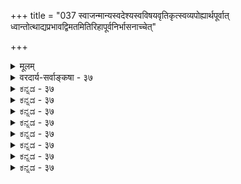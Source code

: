 +++
title = "037 स्वाजन्मान्यस्वदेश्यस्वविषयवृतिकृत्स्वव्यपोह्यार्थपूर्वात् ध्वान्तोत्थाद्यप्रभावद्विमतमितिरिहापूर्वनिर्भासनाच्चेत्"

+++
<details><summary>मूलम्</summary>

स्वाजन्मान्यस्वदेश्यस्वविषयवृतिकृत्स्वव्यपोह्यार्थपूर्वात् ध्वान्तोत्थाद्यप्रभावद्विमतमितिरिहापूर्वनिर्भासनाच्चेत् ।  
अज्ञानाज्ञानभेत्त्री किमियमनुमितिः स्वेष्टभङ्गोऽन्यथा तु व्यर्थाऽसाविन्द्रियादिष्वतिचरणमसिद्ध्यादि च स्याद्विकल्पे ॥ ३७ ॥
</details>

<details><summary>वरदार्य-सर्वाङ्कषा - ३७</summary>

तदिदं भावरूपमज्ञानमनुमानेनापि सिद्ध्यतीति वदतो विवरणकारस्यानुमानमनूद्य दूषयति – स्वाजन्मेत्यादि । विमता मितिः इति **विशेष्यम्** = पक्षः । सैव स्वपदग्राह्या । **अजन्म** = प्रागभावः । तथा च स्वप्रागभावव्यतिरिक्तेति अर्थविशेषणम् । एवं **स्वदेश्यः** = स्वदेशगतः **स्वविषयवृतिकृत्** = **स्वेन** = प्रमाणज्ञानेन 



448 

अज्ञानाज्ञानभेत्त्री किमियमनुमितिः, स्वेष्टभङ्गोऽन्यथा तु 

व्यर्थाऽसाविन्द्रियादिष्वतिचरणमसिद्ध्यादि च स्याद्विकल्पे ॥37॥ 

प्रकाश्यः यो विषयः, सः स्वविषयः । तस्य **वृतिः** = आवरणम्, तत्कृत् । स्वविषयावरणकारीत्यर्थः । **स्वव्यपोह्यः** = **स्वेन** = प्रमाणज्ञानेन **व्यपोह्यः** = निवर्त्यः । एतादृशार्थपूर्वकत्वम् प्रमाणज्ञाने वर्तते ॥ 

**अपूर्वनिर्भासनात्** =अपूर्वस्यार्थस्य प्रकाशनात्; **अपूर्वः** = एतावता अप्रकाशितो योऽर्थः, तस्य प्रकाशकरणात्, इति हेतुः । साध्यकोटौ स्वप्रागभावव्यतिरिक्तस्वदेश्य इत्याद्यर्थविशेषणम् । तथा च ‘विवादाध्यासितं प्रमाणज्ञानम्, स्वप्रागभावव्यतिरिक्तस्वदेशगतस्वविषयावरणहेतुस्वनिवर्त्यवस्त्वन्तरपूर्वकम्, अप्रकाशितार्थप्रकाशकत्वात्, अन्धकारे प्रथमोत्पन्नप्रदीपप्रभावत्' इति संपूर्णोऽनुमानाकारः । यत्र यत्र अप्रकाशितार्थप्रकाशकत्वं वर्तते, तत्र सर्वत्र स्वप्रागभावव्यतिरिक्तादिविशेषणककिञ्चिद्वस्तुपूर्वकत्वं वर्तते । यथा घटादिज्ञानेऽन्धकारादिपूर्वकत्वं दृष्टमिति व्याप्तिग्रह्या । चेत् इति पूर्वपक्षानुवादसमाप्तिद्योतकः ॥ 

प्रमातुः आत्मनोऽपि ज्ञानस्वरूपत्वात्, तस्य च कदाप्यप्रकाशासंभवात् तद्व्यावृत्यर्थं प्रमाणपदविशेषणम् । प्रमाणम्, प्रमेयम्, प्रमाता इति त्रिपुट्यां प्रमेयप्रकाशस्यैव प्रमाणापेक्षा, न तु प्रमातुः । तस्य घटादिकं यदा प्रकाशते, तत्र तावत्कालं घटादेः अप्रकाश एवासीत् । यदा च तद्विषयकं ज्ञानमुत्पन्नम्, तदानीमेव प्रकाशते । पूर्वमप्रकाशस्य च कारणम्, तदावारकान्धकारादिः । अन्धकारादिना अप्रकाशमानोऽर्थः, दीपादिना प्रकाश नीयते । एवं बाह्ये सूर्यादिप्रकाशे सत्यपि, अनवधानादिवशादपि घटादिर्न प्रकाशते । अतश्चान्तर्वर्तमानं घटादिविषयकमज्ञानं ज्ञानेनैव व्यपोह्यते । एवञ्च बाह्येन घटाद्यावरणहेतुनान्धकारादिना तावत्कालमप्रकाशितोऽर्थः दीपादिना यदा प्रकाशं नीतः, तदा तेन दीपादिनान्धकारो निरस्यते । एवमान्तरेण घटविषयकेण ज्ञानेन, तावत्कालं घटाद्यप्रकाशहेतुः यदज्ञानमान्तरमासीत्, तत् तेन घटज्ञानेन निरस्यत इति ज्ञानस्य बाह्यान्धकारपूर्वकत्ववत्, आन्तराज्ञानपूर्वकत्वमप्यावश्यकमिति, आन्तरमज्ञानमन्धकारवदेव भावरूपमेव स्यादित्यनुमीयतेऽज्ञानस्य भावरूपत्वम् । उक्तानुमाने, प्रमातुरपि ज्ञानरूपत्वात् तस्य सदा स्वप्रकाशत्वादज्ञानपूर्वकत्वाभावात् बाधवारणाय प्रमाणज्ञानम् इत्यत्र पक्षे प्रमाणपदविशेषणम् । पक्षस्य सिद्ध्यसिद्धिभ्यां व्याघातदोषपरिहाराय जल्पकथादृष्ट्या विमतम् इति पक्षनिर्देशः । मितिपदं तद्विवरणरूपम् । वादकथायां हेत्वाभासादिनिग्रहस्थानोत्थापनाभावात्, पुरोऽवस्थितब्रह्मचार्यादेर्विवक्षितबोधदृष्ट्या शब्दानामाधिक्येऽपि न कोपि दोष इति दृष्ट्या विमतमितिः इति पदद्वयप्रयोगः । जल्पदृष्ट्या तु विमतमित्येव पक्षनिर्देशः । वादजल्पादीनां स्वरूपं तु तत्प्रकरणे भविष्यति ॥ 

उक्तानुमाने दूषणान्याह - अज्ञानेत्यादि । इयम् अनुमितिः, किम् अज्ञानाज्ञानभेत्री, उत न? प्रथमपक्षे – स्वेष्टभङ्गः । अन्यथा तु द्वितीयपक्षे तु, असौ अनुमितिः व्यर्था भवदिष्टासाधनात् । अयमर्थःप्रमाणज्ञानम् इति किल पक्षः । इदमनुमानं भावरूपाज्ञानसाधकत्वात्, भावरूपाज्ञाने प्रमाणज्ञानरूपम् । अत इदमप्यनुमानं पक्षकोटावन्तर्भवति, उत न? यद्यन्तर्भवति, तदानेन साध्यमानस्य भावरूपाज्ञानस्याज्ञानान्तर- 

183. 

449 

[चित्सुखोक्तानुमानपरीक्षा ] 

यच्चोक्तं दैवदत्ती मितिरितरमितिन्यायतो हन्त्यनादिं 

मात्वात् तन्मित्यभावाधिकमिति, तदपि स्यादबाधं विपक्षे । नाभावो भावतोऽन्यो न च पुरुषभिदाऽस्त्येकजीवत्ववादे 

दृष्टान्ते ध्वंसकत्वं न च विदितमिदं ध्वंसतामात्रसिद्धेः ॥38॥ 



पूर्वकत्वसिद्ध्या भावरूपाज्ञानद्वयं सिद्ध्येत् । तथाचापसिद्धान्तः । यदि नान्तर्भवति, तदास्यानुमानस्य प्रमाणज्ञानरूपत्वमेव न स्यात् । ततश्चेदं भावरूपाज्ञाने प्रमाणमेव न स्यादित्यनेनानुमानेन भावरूपाज्ञानमेव न सिद्धयेदितीदमनुमानं व्यर्थम् ॥ 

दूषणान्तराण्यप्याह - इन्द्रियेत्यादि । **विकल्पे** = अप्रकाशितार्थप्रकाशकत्वरूपहेतोः विकल्पे कृते, **इन्द्रियादिषु** = चक्षुरादौ **अतिचरणम्** = व्यभिचारः, असिद्ध्यादि च स्यात् । अयमर्थः - ' अप्रकाशितार्थ - प्रकाशकत्वात्' इत्यत्र हेतौ प्रकाशकत्वं कीदृशं विवक्षितम् ? प्रकाशकत्वं हि प्रकाशहेतुत्वम् । तच्च प्रकाशकारणत्वरूपम्, उत प्रकाशकरणत्वरूपम् ? आद्ये आलोकादौ घटादिप्रकाशसहकारिहेतौ अज्ञानपूर्वकत्वाभाववति हेतोस्सत्वाद्व्यभिचारः । द्वितीयकल्पे, आलोकादीनां घटादिप्रकाशकरणत्वाभावात् व्यभिचारपरिहारेऽपि तादृशप्रकाशकरणेषु इन्द्रियादिषु अज्ञानपूर्वकत्वाभावात् व्यभिचारः। दृष्टान्ते प्रदीपप्रभादौ प्रकाशकरणत्वाभावात् दृष्टान्तासिद्धिश्च । अतो नानेनानुमानेन भावरूपाज्ञानसिद्धिः ॥ ३७ ॥
</details>


<details><summary>ಕನ್ನಡ - ३७</summary>

हीगॆ भावरूप अज्ञान अनुभवसिद्धवॆम्ब वादवन्नु निराकरिसि ईग विवरण ग्रन्थदल्लि हेळिरुव आ अज्ञान साधन क्रमवन्नु दूषिसुत्तारॆ विमता मतिः, स्वाजन्मान्य. स्वदेश -स्वपिषयवृतिकृत् स्वव्य पो ह्यार्थपूर्वात्, अपूर्व निर्भासनात्, ज्ञानोत्पादप्रभा वत् – कत्तलल्लि हुट्टिद मॊट्टद मॊदलनॆय दीपद बॆळकिनन्तॆ, हॊस दॊन्दु विषयवन्नु प्रकाशपडिसुवुरिन्द, विवादक्कॆ ऒळगागिरुव प्रमाण ज्ञान, तन्न प्रागभावक्किन्तलू बेरॆयाद, तानिरुव कडॆयल्लिद्दु, तन्न विषयवन्नु मरॆमाडिद्द, तन्निन्दले निवृत्तियाद ऒन्दु वस्तुविन 

अनन्तरवे बन्दिरुत्तदॆ. 

214 

[श्लोक 37 

अज्ञानाज्ञानभे किमियमनुमितिः स्वष्ट भङ्गोs न्यथा तु व्यर्था साविनियादितिचरणवसिद्धादि च स्याद्वि क । 

శ్రీ 

विवादाध्यासितं प्रमाणज्ञानं - स्वप्रागभावव्यतिरिक्त-स्वदेशगत - स्वविषयावरण - स्वनिवर्त - वरपूर्वक, अप्रकाशितार्थप्रकाशक त्वात्, अनकारे प्रथमोत्पन्न प्रदीपप्रभावत्' ऎम्बुदु भावरूप वाद अज्ञानवन्नु साधिसुव अनुमानद पूर्णाकार. 

कत्तलल्लि याव वस्तुवू काणुवुदिल्ल. दीप हच्चिद तक्षण अल्लिद्द वस्तु काणिसुत्तदॆ. ई दीपद बॆळकु इल्लि दृष्टान्त, दीपद बॆळकु ऒन्दु वस्तुवन्नु मॊट्टमॊदलनॆयदागि नमगॆ तोरिसबेकादरॆ अल्लि मॊदलु कत्तलु इद्दिरबेकु. दीप याव वस्तुवन्नु तोरिसितो, अदे वस्तुवन्नु अल्लिय कत्तलु मरॆमाडित्तु. कत्तलु ऎन्नुवुदु दीपद अभावमात्रवागदे अतिरिक्तवाद ऒन्दु पदार्थ. आ कत्तलु भाव रूप, अभावरूपवल्ल. आ कत्तलु दीपदिन्द तॊलगुत्तदॆ. 

हीगॆये आत्मस्वरूपवन्नु प्रकाशपडिसुव तत्त्वज्ञान हुट्टुवुदक्कॆ मॊदलु आ आत्मनल्लि ऒन्दु अज्ञानविद्दिरबेकु. ई अज्ञान आत्मज्ञानद अभावमात्रवल्ल; कत्तलन्त अतिरिक्त पदार्थ, मत्तु भावरूप, तत्त्व ज्ञान हुट्टुव आत्मनल्ले इरुवुदु. तत्त्वज्ञानदिन्द बॆळगुव आत्मस्वरूप वन्नु अल्लियवरॆगॆ मरॆमाडित्तु मत्तु तत्त्वज्ञानदिन्दले तॊलगितु. इदु आ अनुमानद तात्पर्य. 

ज्ञानप्रागभावदिन्दलू, ज्ञानक्कॆ कारणवाद विषयादिगळिन्दलू, ज्ञानक्कॆ तडॆयागुव गोडॆ मुन्तादवुगळिन्दलू, अप्रकाश ऎम्बुदु वस्तु धर्मवागियू इरुवुदरिन्दलू सिद्ध साधन, अथवा अर्थान्तर ऎम्ब दोष बरावुदरिन्द साध्यकोटियल्लि नाल्कु विशेषणगळु सेरिवॆ. 

चेत् - हीगॆन्दरॆ; इयं अनुमितिः किं अज्ञानाज्ञान भे? स्वष्ट भः ई अनुमानदिन्द हुट्टुव ज्ञान अज्ञानविषय कवाद अज्ञानवन्नु होगलाडिसुवुदॆ; अथवा इल्लवॆ? होगलाडिसिदरॆ अवर इष्टसिद्धियागुवुदिल्ल. 

ई अनुमान ऒन्दु प्रमाणरूपवाद ज्ञान. इदरिन्दले भावरूपवाद अज्ञानद तिळुवळिकॆ नमगॆ बरबेकु. इदक्कॆ मॊदलु आ भावरूपवाद अज्ञान तिळिदिरलिल्ल, अन्दरॆ आ अज्ञानद अज्ञान इत्तु. अदु ई अनुमानदिन्द निवृत्ति हॊन्दबेकु. हीगागि अज्ञान विषयक 

श्लोक 38] 

नायकसर 

183 - [चित्सुखन भावरूपाज्ञान साधकानुमान भङ्ग 

23 

यक्तं दैवद मितिरितरमिति न्यायतो हन्ननादिं माता नित्यभावाधिकमिति तदपि स्यादबाधं विपक्षे । 

वाद मत्तॊन्दु अज्ञानवन्नु पर्यवसानवागुवुदु. 

215 

ऒप्पबेकागुवुदरिन्द अनवस्थॆयल्लि 

ई 

अन्यथा तु अस् व्यर्था - भावरूपाज्ञानद अज्ञानवन्नु ई अनुमान होगलाडिसदिद्दरॆ ई भावरूपाज्ञानक्कॆ अनुमानवे प्रमाण वाद्दरिन्द, भावरूपाज्ञानवे सिद्धिसुवन्तिल्लवाद कारण ई अनुमानवे व्यर्थवागुत्तदॆ. विकि इन्द्रियादिष्टतिचरणं, असिद्धादि च स्यात् - हेतुविन स्वरूपवन्नु बिडिसि विमर्शिसिदरॆ, इन्द्रियादिगळल्लि व्यभिचार, असिद्धि मुन्ताद दोषगळू बरुत्तवॆ. 

“अप्रकाशितार्थप्रकाशकत्व' ऎम्ब हेतुविगॆ 'प्रकाशकारणत्व' ऎम्ब अर्थवन्नु हेळिदरॆ, इन्द्रियादिगळू वस्तुविन तोरुविकॆगॆ कारणवागुवु दरिन्द हेतु अल्लि इरुत्तदॆ. अल्लि साध्यवाद अज्ञानपूर्वकत्वविल्लदिरु वुदरिन्द व्यभिचारदोष स्पष्ट. 'प्रकाशकरणत्व' ऎम्ब अर्थवन्नु हेळिदरॆ दृष्टान्तवाद दीपप्रभॆयल्लि प्रकाशकरणत्वविल्लदिरुवुदरिन्द दृष्टान्तासिद्धि बरुत्तदॆ. हीगॆ ई अनुमानदिन्द भावरूपाज्ञान सिद्धिसुवुदिल्ल ॥ ३७ ।
</details>


<details><summary>ಕನ್ನಡ - ३७</summary>

हीगॆ भावरूप अज्ञान अनुभवसिद्धवॆम्ब वादवन्नु निराकरिसि ईग विवरण ग्रन्थदल्लि हेळिरुव आ अज्ञान साधन क्रमवन्नु दूषिसुत्तारॆ विमता मतिः, स्वाजन्मान्य. स्वदेश -स्वपिषयवृतिकृत् स्वव्य पो ह्यार्थपूर्वात्, अपूर्व निर्भासनात्, ज्ञानोत्पादप्रभा वत् – कत्तलल्लि हुट्टिद मॊट्टद मॊदलनॆय दीपद बॆळकिनन्तॆ, हॊस दॊन्दु विषयवन्नु प्रकाशपडिसुवुरिन्द, विवादक्कॆ ऒळगागिरुव प्रमाण ज्ञान, तन्न प्रागभावक्किन्तलू बेरॆयाद, तानिरुव कडॆयल्लिद्दु, तन्न विषयवन्नु मरॆमाडिद्द, तन्निन्दले निवृत्तियाद ऒन्दु वस्तुविन 

अनन्तरवे बन्दिरुत्तदॆ. 

214 

[श्लोक 37 

अज्ञानाज्ञानभे किमियमनुमितिः स्वष्ट भङ्गोs न्यथा तु व्यर्था साविनियादितिचरणवसिद्धादि च स्याद्वि क । 

శ్రీ 

विवादाध्यासितं प्रमाणज्ञानं - स्वप्रागभावव्यतिरिक्त-स्वदेशगत - स्वविषयावरण - स्वनिवर्त - वरपूर्वक, अप्रकाशितार्थप्रकाशक त्वात्, अनकारे प्रथमोत्पन्न प्रदीपप्रभावत्' ऎम्बुदु भावरूप वाद अज्ञानवन्नु साधिसुव अनुमानद पूर्णाकार. 

कत्तलल्लि याव वस्तुवू काणुवुदिल्ल. दीप हच्चिद तक्षण अल्लिद्द वस्तु काणिसुत्तदॆ. ई दीपद बॆळकु इल्लि दृष्टान्त, दीपद बॆळकु ऒन्दु वस्तुवन्नु मॊट्टमॊदलनॆयदागि नमगॆ तोरिसबेकादरॆ अल्लि मॊदलु कत्तलु इद्दिरबेकु. दीप याव वस्तुवन्नु तोरिसितो, अदे वस्तुवन्नु अल्लिय कत्तलु मरॆमाडित्तु. कत्तलु ऎन्नुवुदु दीपद अभावमात्रवागदे अतिरिक्तवाद ऒन्दु पदार्थ. आ कत्तलु भाव रूप, अभावरूपवल्ल. आ कत्तलु दीपदिन्द तॊलगुत्तदॆ. 

हीगॆये आत्मस्वरूपवन्नु प्रकाशपडिसुव तत्त्वज्ञान हुट्टुवुदक्कॆ मॊदलु आ आत्मनल्लि ऒन्दु अज्ञानविद्दिरबेकु. ई अज्ञान आत्मज्ञानद अभावमात्रवल्ल; कत्तलन्त अतिरिक्त पदार्थ, मत्तु भावरूप, तत्त्व ज्ञान हुट्टुव आत्मनल्ले इरुवुदु. तत्त्वज्ञानदिन्द बॆळगुव आत्मस्वरूप वन्नु अल्लियवरॆगॆ मरॆमाडित्तु मत्तु तत्त्वज्ञानदिन्दले तॊलगितु. इदु आ अनुमानद तात्पर्य. 

ज्ञानप्रागभावदिन्दलू, ज्ञानक्कॆ कारणवाद विषयादिगळिन्दलू, ज्ञानक्कॆ तडॆयागुव गोडॆ मुन्तादवुगळिन्दलू, अप्रकाश ऎम्बुदु वस्तु धर्मवागियू इरुवुदरिन्दलू सिद्ध साधन, अथवा अर्थान्तर ऎम्ब दोष बरावुदरिन्द साध्यकोटियल्लि नाल्कु विशेषणगळु सेरिवॆ. 

चेत् - हीगॆन्दरॆ; इयं अनुमितिः किं अज्ञानाज्ञान भे? स्वष्ट भः ई अनुमानदिन्द हुट्टुव ज्ञान अज्ञानविषय कवाद अज्ञानवन्नु होगलाडिसुवुदॆ; अथवा इल्लवॆ? होगलाडिसिदरॆ अवर इष्टसिद्धियागुवुदिल्ल. 

ई अनुमान ऒन्दु प्रमाणरूपवाद ज्ञान. इदरिन्दले भावरूपवाद अज्ञानद तिळुवळिकॆ नमगॆ बरबेकु. इदक्कॆ मॊदलु आ भावरूपवाद अज्ञान तिळिदिरलिल्ल, अन्दरॆ आ अज्ञानद अज्ञान इत्तु. अदु ई अनुमानदिन्द निवृत्ति हॊन्दबेकु. हीगागि अज्ञान विषयक 

श्लोक 38] 

नायकसर 

183 - [चित्सुखन भावरूपाज्ञान साधकानुमान भङ्ग 

23 

यक्तं दैवद मितिरितरमिति न्यायतो हन्ननादिं माता नित्यभावाधिकमिति तदपि स्यादबाधं विपक्षे । 

वाद मत्तॊन्दु अज्ञानवन्नु पर्यवसानवागुवुदु. 

215 

ऒप्पबेकागुवुदरिन्द अनवस्थॆयल्लि 

ई 

अन्यथा तु अस् व्यर्था - भावरूपाज्ञानद अज्ञानवन्नु ई अनुमान होगलाडिसदिद्दरॆ ई भावरूपाज्ञानक्कॆ अनुमानवे प्रमाण वाद्दरिन्द, भावरूपाज्ञानवे सिद्धिसुवन्तिल्लवाद कारण ई अनुमानवे व्यर्थवागुत्तदॆ. विकि इन्द्रियादिष्टतिचरणं, असिद्धादि च स्यात् - हेतुविन स्वरूपवन्नु बिडिसि विमर्शिसिदरॆ, इन्द्रियादिगळल्लि व्यभिचार, असिद्धि मुन्ताद दोषगळू बरुत्तवॆ. 

“अप्रकाशितार्थप्रकाशकत्व' ऎम्ब हेतुविगॆ 'प्रकाशकारणत्व' ऎम्ब अर्थवन्नु हेळिदरॆ, इन्द्रियादिगळू वस्तुविन तोरुविकॆगॆ कारणवागुवु दरिन्द हेतु अल्लि इरुत्तदॆ. अल्लि साध्यवाद अज्ञानपूर्वकत्वविल्लदिरु वुदरिन्द व्यभिचारदोष स्पष्ट. 'प्रकाशकरणत्व' ऎम्ब अर्थवन्नु हेळिदरॆ दृष्टान्तवाद दीपप्रभॆयल्लि प्रकाशकरणत्वविल्लदिरुवुदरिन्द दृष्टान्तासिद्धि बरुत्तदॆ. हीगॆ ई अनुमानदिन्द भावरूपाज्ञान सिद्धिसुवुदिल्ल ॥ ३७ ।
</details>



<details><summary>ಕನ್ನಡ - ३७</summary>

हीगॆ भावरूप अज्ञान अनुभवसिद्धवॆम्ब वादवन्नु निराकरिसि ईग विवरण ग्रन्थदल्लि हेळिरुव आ अज्ञान साधन क्रमवन्नु दूषिसुत्तारॆ विमता मतिः, स्वाजन्मान्य. स्वदेश -स्वपिषयवृतिकृत् स्वव्य पो ह्यार्थपूर्वात्, अपूर्व निर्भासनात्, ज्ञानोत्पादप्रभा वत् – कत्तलल्लि हुट्टिद मॊट्टद मॊदलनॆय दीपद बॆळकिनन्तॆ, हॊस दॊन्दु विषयवन्नु प्रकाशपडिसुवुरिन्द, विवादक्कॆ ऒळगागिरुव प्रमाण ज्ञान, तन्न प्रागभावक्किन्तलू बेरॆयाद, तानिरुव कडॆयल्लिद्दु, तन्न विषयवन्नु मरॆमाडिद्द, तन्निन्दले निवृत्तियाद ऒन्दु वस्तुविन 

अनन्तरवे बन्दिरुत्तदॆ. 

214 

[श्लोक 37 

अज्ञानाज्ञानभे किमियमनुमितिः स्वष्ट भङ्गोs न्यथा तु व्यर्था साविनियादितिचरणवसिद्धादि च स्याद्वि क । 

శ్రీ 

विवादाध्यासितं प्रमाणज्ञानं - स्वप्रागभावव्यतिरिक्त-स्वदेशगत - स्वविषयावरण - स्वनिवर्त - वरपूर्वक, अप्रकाशितार्थप्रकाशक त्वात्, अनकारे प्रथमोत्पन्न प्रदीपप्रभावत्' ऎम्बुदु भावरूप वाद अज्ञानवन्नु साधिसुव अनुमानद पूर्णाकार. 

कत्तलल्लि याव वस्तुवू काणुवुदिल्ल. दीप हच्चिद तक्षण अल्लिद्द वस्तु काणिसुत्तदॆ. ई दीपद बॆळकु इल्लि दृष्टान्त, दीपद बॆळकु ऒन्दु वस्तुवन्नु मॊट्टमॊदलनॆयदागि नमगॆ तोरिसबेकादरॆ अल्लि मॊदलु कत्तलु इद्दिरबेकु. दीप याव वस्तुवन्नु तोरिसितो, अदे वस्तुवन्नु अल्लिय कत्तलु मरॆमाडित्तु. कत्तलु ऎन्नुवुदु दीपद अभावमात्रवागदे अतिरिक्तवाद ऒन्दु पदार्थ. आ कत्तलु भाव रूप, अभावरूपवल्ल. आ कत्तलु दीपदिन्द तॊलगुत्तदॆ. 

हीगॆये आत्मस्वरूपवन्नु प्रकाशपडिसुव तत्त्वज्ञान हुट्टुवुदक्कॆ मॊदलु आ आत्मनल्लि ऒन्दु अज्ञानविद्दिरबेकु. ई अज्ञान आत्मज्ञानद अभावमात्रवल्ल; कत्तलन्त अतिरिक्त पदार्थ, मत्तु भावरूप, तत्त्व ज्ञान हुट्टुव आत्मनल्ले इरुवुदु. तत्त्वज्ञानदिन्द बॆळगुव आत्मस्वरूप वन्नु अल्लियवरॆगॆ मरॆमाडित्तु मत्तु तत्त्वज्ञानदिन्दले तॊलगितु. इदु आ अनुमानद तात्पर्य. 

ज्ञानप्रागभावदिन्दलू, ज्ञानक्कॆ कारणवाद विषयादिगळिन्दलू, ज्ञानक्कॆ तडॆयागुव गोडॆ मुन्तादवुगळिन्दलू, अप्रकाश ऎम्बुदु वस्तु धर्मवागियू इरुवुदरिन्दलू सिद्ध साधन, अथवा अर्थान्तर ऎम्ब दोष बरावुदरिन्द साध्यकोटियल्लि नाल्कु विशेषणगळु सेरिवॆ. 

चेत् - हीगॆन्दरॆ; इयं अनुमितिः किं अज्ञानाज्ञान भे? स्वष्ट भः ई अनुमानदिन्द हुट्टुव ज्ञान अज्ञानविषय कवाद अज्ञानवन्नु होगलाडिसुवुदॆ; अथवा इल्लवॆ? होगलाडिसिदरॆ अवर इष्टसिद्धियागुवुदिल्ल. 

ई अनुमान ऒन्दु प्रमाणरूपवाद ज्ञान. इदरिन्दले भावरूपवाद अज्ञानद तिळुवळिकॆ नमगॆ बरबेकु. इदक्कॆ मॊदलु आ भावरूपवाद अज्ञान तिळिदिरलिल्ल, अन्दरॆ आ अज्ञानद अज्ञान इत्तु. अदु ई अनुमानदिन्द निवृत्ति हॊन्दबेकु. हीगागि अज्ञान विषयक 

श्लोक 38] 

नायकसर 

183 - [चित्सुखन भावरूपाज्ञान साधकानुमान भङ्ग 

23 

यक्तं दैवद मितिरितरमिति न्यायतो हन्ननादिं माता नित्यभावाधिकमिति तदपि स्यादबाधं विपक्षे । 

वाद मत्तॊन्दु अज्ञानवन्नु पर्यवसानवागुवुदु. 

215 

ऒप्पबेकागुवुदरिन्द अनवस्थॆयल्लि 

ई 

अन्यथा तु अस् व्यर्था - भावरूपाज्ञानद अज्ञानवन्नु ई अनुमान होगलाडिसदिद्दरॆ ई भावरूपाज्ञानक्कॆ अनुमानवे प्रमाण वाद्दरिन्द, भावरूपाज्ञानवे सिद्धिसुवन्तिल्लवाद कारण ई अनुमानवे व्यर्थवागुत्तदॆ. विकि इन्द्रियादिष्टतिचरणं, असिद्धादि च स्यात् - हेतुविन स्वरूपवन्नु बिडिसि विमर्शिसिदरॆ, इन्द्रियादिगळल्लि व्यभिचार, असिद्धि मुन्ताद दोषगळू बरुत्तवॆ. 

“अप्रकाशितार्थप्रकाशकत्व' ऎम्ब हेतुविगॆ 'प्रकाशकारणत्व' ऎम्ब अर्थवन्नु हेळिदरॆ, इन्द्रियादिगळू वस्तुविन तोरुविकॆगॆ कारणवागुवु दरिन्द हेतु अल्लि इरुत्तदॆ. अल्लि साध्यवाद अज्ञानपूर्वकत्वविल्लदिरु वुदरिन्द व्यभिचारदोष स्पष्ट. 'प्रकाशकरणत्व' ऎम्ब अर्थवन्नु हेळिदरॆ दृष्टान्तवाद दीपप्रभॆयल्लि प्रकाशकरणत्वविल्लदिरुवुदरिन्द दृष्टान्तासिद्धि बरुत्तदॆ. हीगॆ ई अनुमानदिन्द भावरूपाज्ञान सिद्धिसुवुदिल्ल ॥ ३७ ।
</details>


<details><summary>ಕನ್ನಡ - ३७</summary>

हीगॆ भावरूप अज्ञान अनुभवसिद्धवॆम्ब वादवन्नु निराकरिसि ईग विवरण ग्रन्थदल्लि हेळिरुव आ अज्ञान साधन क्रमवन्नु दूषिसुत्तारॆ विमता मतिः, स्वाजन्मान्य. स्वदेश -स्वपिषयवृतिकृत् स्वव्य पो ह्यार्थपूर्वात्, अपूर्व निर्भासनात्, ज्ञानोत्पादप्रभा वत् – कत्तलल्लि हुट्टिद मॊट्टद मॊदलनॆय दीपद बॆळकिनन्तॆ, हॊस दॊन्दु विषयवन्नु प्रकाशपडिसुवुरिन्द, विवादक्कॆ ऒळगागिरुव प्रमाण ज्ञान, तन्न प्रागभावक्किन्तलू बेरॆयाद, तानिरुव कडॆयल्लिद्दु, तन्न विषयवन्नु मरॆमाडिद्द, तन्निन्दले निवृत्तियाद ऒन्दु वस्तुविन 

अनन्तरवे बन्दिरुत्तदॆ. 

214 

[श्लोक 37 

अज्ञानाज्ञानभे किमियमनुमितिः स्वष्ट भङ्गोs न्यथा तु व्यर्था साविनियादितिचरणवसिद्धादि च स्याद्वि क । 

శ్రీ 

विवादाध्यासितं प्रमाणज्ञानं - स्वप्रागभावव्यतिरिक्त-स्वदेशगत - स्वविषयावरण - स्वनिवर्त - वरपूर्वक, अप्रकाशितार्थप्रकाशक त्वात्, अनकारे प्रथमोत्पन्न प्रदीपप्रभावत्' ऎम्बुदु भावरूप वाद अज्ञानवन्नु साधिसुव अनुमानद पूर्णाकार. 

कत्तलल्लि याव वस्तुवू काणुवुदिल्ल. दीप हच्चिद तक्षण अल्लिद्द वस्तु काणिसुत्तदॆ. ई दीपद बॆळकु इल्लि दृष्टान्त, दीपद बॆळकु ऒन्दु वस्तुवन्नु मॊट्टमॊदलनॆयदागि नमगॆ तोरिसबेकादरॆ अल्लि मॊदलु कत्तलु इद्दिरबेकु. दीप याव वस्तुवन्नु तोरिसितो, अदे वस्तुवन्नु अल्लिय कत्तलु मरॆमाडित्तु. कत्तलु ऎन्नुवुदु दीपद अभावमात्रवागदे अतिरिक्तवाद ऒन्दु पदार्थ. आ कत्तलु भाव रूप, अभावरूपवल्ल. आ कत्तलु दीपदिन्द तॊलगुत्तदॆ. 

हीगॆये आत्मस्वरूपवन्नु प्रकाशपडिसुव तत्त्वज्ञान हुट्टुवुदक्कॆ मॊदलु आ आत्मनल्लि ऒन्दु अज्ञानविद्दिरबेकु. ई अज्ञान आत्मज्ञानद अभावमात्रवल्ल; कत्तलन्त अतिरिक्त पदार्थ, मत्तु भावरूप, तत्त्व ज्ञान हुट्टुव आत्मनल्ले इरुवुदु. तत्त्वज्ञानदिन्द बॆळगुव आत्मस्वरूप वन्नु अल्लियवरॆगॆ मरॆमाडित्तु मत्तु तत्त्वज्ञानदिन्दले तॊलगितु. इदु आ अनुमानद तात्पर्य. 

ज्ञानप्रागभावदिन्दलू, ज्ञानक्कॆ कारणवाद विषयादिगळिन्दलू, ज्ञानक्कॆ तडॆयागुव गोडॆ मुन्तादवुगळिन्दलू, अप्रकाश ऎम्बुदु वस्तु धर्मवागियू इरुवुदरिन्दलू सिद्ध साधन, अथवा अर्थान्तर ऎम्ब दोष बरावुदरिन्द साध्यकोटियल्लि नाल्कु विशेषणगळु सेरिवॆ. 

चेत् - हीगॆन्दरॆ; इयं अनुमितिः किं अज्ञानाज्ञान भे? स्वष्ट भः ई अनुमानदिन्द हुट्टुव ज्ञान अज्ञानविषय कवाद अज्ञानवन्नु होगलाडिसुवुदॆ; अथवा इल्लवॆ? होगलाडिसिदरॆ अवर इष्टसिद्धियागुवुदिल्ल. 

ई अनुमान ऒन्दु प्रमाणरूपवाद ज्ञान. इदरिन्दले भावरूपवाद अज्ञानद तिळुवळिकॆ नमगॆ बरबेकु. इदक्कॆ मॊदलु आ भावरूपवाद अज्ञान तिळिदिरलिल्ल, अन्दरॆ आ अज्ञानद अज्ञान इत्तु. अदु ई अनुमानदिन्द निवृत्ति हॊन्दबेकु. हीगागि अज्ञान विषयक 

श्लोक 38] 

नायकसर 

183 - [चित्सुखन भावरूपाज्ञान साधकानुमान भङ्ग 

23 

यक्तं दैवद मितिरितरमिति न्यायतो हन्ननादिं माता नित्यभावाधिकमिति तदपि स्यादबाधं विपक्षे । 

वाद मत्तॊन्दु अज्ञानवन्नु पर्यवसानवागुवुदु. 

215 

ऒप्पबेकागुवुदरिन्द अनवस्थॆयल्लि 

ई 

अन्यथा तु अस् व्यर्था - भावरूपाज्ञानद अज्ञानवन्नु ई अनुमान होगलाडिसदिद्दरॆ ई भावरूपाज्ञानक्कॆ अनुमानवे प्रमाण वाद्दरिन्द, भावरूपाज्ञानवे सिद्धिसुवन्तिल्लवाद कारण ई अनुमानवे व्यर्थवागुत्तदॆ. विकि इन्द्रियादिष्टतिचरणं, असिद्धादि च स्यात् - हेतुविन स्वरूपवन्नु बिडिसि विमर्शिसिदरॆ, इन्द्रियादिगळल्लि व्यभिचार, असिद्धि मुन्ताद दोषगळू बरुत्तवॆ. 

“अप्रकाशितार्थप्रकाशकत्व' ऎम्ब हेतुविगॆ 'प्रकाशकारणत्व' ऎम्ब अर्थवन्नु हेळिदरॆ, इन्द्रियादिगळू वस्तुविन तोरुविकॆगॆ कारणवागुवु दरिन्द हेतु अल्लि इरुत्तदॆ. अल्लि साध्यवाद अज्ञानपूर्वकत्वविल्लदिरु वुदरिन्द व्यभिचारदोष स्पष्ट. 'प्रकाशकरणत्व' ऎम्ब अर्थवन्नु हेळिदरॆ दृष्टान्तवाद दीपप्रभॆयल्लि प्रकाशकरणत्वविल्लदिरुवुदरिन्द दृष्टान्तासिद्धि बरुत्तदॆ. हीगॆ ई अनुमानदिन्द भावरूपाज्ञान सिद्धिसुवुदिल्ल ॥ ३७ ।
</details>



<details><summary>ಕನ್ನಡ - ३७</summary>

हीगॆ भावरूप अज्ञान अनुभवसिद्धवॆम्ब वादवन्नु निराकरिसि ईग विवरण ग्रन्थदल्लि हेळिरुव आ अज्ञान साधन क्रमवन्नु दूषिसुत्तारॆ विमता मतिः, स्वाजन्मान्य. स्वदेश -स्वपिषयवृतिकृत् स्वव्य पो ह्यार्थपूर्वात्, अपूर्व निर्भासनात्, ज्ञानोत्पादप्रभा वत् – कत्तलल्लि हुट्टिद मॊट्टद मॊदलनॆय दीपद बॆळकिनन्तॆ, हॊस दॊन्दु विषयवन्नु प्रकाशपडिसुवुरिन्द, विवादक्कॆ ऒळगागिरुव प्रमाण ज्ञान, तन्न प्रागभावक्किन्तलू बेरॆयाद, तानिरुव कडॆयल्लिद्दु, तन्न विषयवन्नु मरॆमाडिद्द, तन्निन्दले निवृत्तियाद ऒन्दु वस्तुविन 

अनन्तरवे बन्दिरुत्तदॆ. 

214 

[श्लोक 37 

अज्ञानाज्ञानभे किमियमनुमितिः स्वष्ट भङ्गोs न्यथा तु व्यर्था साविनियादितिचरणवसिद्धादि च स्याद्वि क । 

శ్రీ 

विवादाध्यासितं प्रमाणज्ञानं - स्वप्रागभावव्यतिरिक्त-स्वदेशगत - स्वविषयावरण - स्वनिवर्त - वरपूर्वक, अप्रकाशितार्थप्रकाशक त्वात्, अनकारे प्रथमोत्पन्न प्रदीपप्रभावत्' ऎम्बुदु भावरूप वाद अज्ञानवन्नु साधिसुव अनुमानद पूर्णाकार. 

कत्तलल्लि याव वस्तुवू काणुवुदिल्ल. दीप हच्चिद तक्षण अल्लिद्द वस्तु काणिसुत्तदॆ. ई दीपद बॆळकु इल्लि दृष्टान्त, दीपद बॆळकु ऒन्दु वस्तुवन्नु मॊट्टमॊदलनॆयदागि नमगॆ तोरिसबेकादरॆ अल्लि मॊदलु कत्तलु इद्दिरबेकु. दीप याव वस्तुवन्नु तोरिसितो, अदे वस्तुवन्नु अल्लिय कत्तलु मरॆमाडित्तु. कत्तलु ऎन्नुवुदु दीपद अभावमात्रवागदे अतिरिक्तवाद ऒन्दु पदार्थ. आ कत्तलु भाव रूप, अभावरूपवल्ल. आ कत्तलु दीपदिन्द तॊलगुत्तदॆ. 

हीगॆये आत्मस्वरूपवन्नु प्रकाशपडिसुव तत्त्वज्ञान हुट्टुवुदक्कॆ मॊदलु आ आत्मनल्लि ऒन्दु अज्ञानविद्दिरबेकु. ई अज्ञान आत्मज्ञानद अभावमात्रवल्ल; कत्तलन्त अतिरिक्त पदार्थ, मत्तु भावरूप, तत्त्व ज्ञान हुट्टुव आत्मनल्ले इरुवुदु. तत्त्वज्ञानदिन्द बॆळगुव आत्मस्वरूप वन्नु अल्लियवरॆगॆ मरॆमाडित्तु मत्तु तत्त्वज्ञानदिन्दले तॊलगितु. इदु आ अनुमानद तात्पर्य. 

ज्ञानप्रागभावदिन्दलू, ज्ञानक्कॆ कारणवाद विषयादिगळिन्दलू, ज्ञानक्कॆ तडॆयागुव गोडॆ मुन्तादवुगळिन्दलू, अप्रकाश ऎम्बुदु वस्तु धर्मवागियू इरुवुदरिन्दलू सिद्ध साधन, अथवा अर्थान्तर ऎम्ब दोष बरावुदरिन्द साध्यकोटियल्लि नाल्कु विशेषणगळु सेरिवॆ. 

चेत् - हीगॆन्दरॆ; इयं अनुमितिः किं अज्ञानाज्ञान भे? स्वष्ट भः ई अनुमानदिन्द हुट्टुव ज्ञान अज्ञानविषय कवाद अज्ञानवन्नु होगलाडिसुवुदॆ; अथवा इल्लवॆ? होगलाडिसिदरॆ अवर इष्टसिद्धियागुवुदिल्ल. 

ई अनुमान ऒन्दु प्रमाणरूपवाद ज्ञान. इदरिन्दले भावरूपवाद अज्ञानद तिळुवळिकॆ नमगॆ बरबेकु. इदक्कॆ मॊदलु आ भावरूपवाद अज्ञान तिळिदिरलिल्ल, अन्दरॆ आ अज्ञानद अज्ञान इत्तु. अदु ई अनुमानदिन्द निवृत्ति हॊन्दबेकु. हीगागि अज्ञान विषयक 

श्लोक 38] 

नायकसर 

183 - [चित्सुखन भावरूपाज्ञान साधकानुमान भङ्ग 

23 

यक्तं दैवद मितिरितरमिति न्यायतो हन्ननादिं माता नित्यभावाधिकमिति तदपि स्यादबाधं विपक्षे । 

वाद मत्तॊन्दु अज्ञानवन्नु पर्यवसानवागुवुदु. 

215 

ऒप्पबेकागुवुदरिन्द अनवस्थॆयल्लि 

ई 

अन्यथा तु अस् व्यर्था - भावरूपाज्ञानद अज्ञानवन्नु ई अनुमान होगलाडिसदिद्दरॆ ई भावरूपाज्ञानक्कॆ अनुमानवे प्रमाण वाद्दरिन्द, भावरूपाज्ञानवे सिद्धिसुवन्तिल्लवाद कारण ई अनुमानवे व्यर्थवागुत्तदॆ. विकि इन्द्रियादिष्टतिचरणं, असिद्धादि च स्यात् - हेतुविन स्वरूपवन्नु बिडिसि विमर्शिसिदरॆ, इन्द्रियादिगळल्लि व्यभिचार, असिद्धि मुन्ताद दोषगळू बरुत्तवॆ. 

“अप्रकाशितार्थप्रकाशकत्व' ऎम्ब हेतुविगॆ 'प्रकाशकारणत्व' ऎम्ब अर्थवन्नु हेळिदरॆ, इन्द्रियादिगळू वस्तुविन तोरुविकॆगॆ कारणवागुवु दरिन्द हेतु अल्लि इरुत्तदॆ. अल्लि साध्यवाद अज्ञानपूर्वकत्वविल्लदिरु वुदरिन्द व्यभिचारदोष स्पष्ट. 'प्रकाशकरणत्व' ऎम्ब अर्थवन्नु हेळिदरॆ दृष्टान्तवाद दीपप्रभॆयल्लि प्रकाशकरणत्वविल्लदिरुवुदरिन्द दृष्टान्तासिद्धि बरुत्तदॆ. हीगॆ ई अनुमानदिन्द भावरूपाज्ञान सिद्धिसुवुदिल्ल ॥ ३७ ।
</details>


<details><summary>ಕನ್ನಡ - ३७</summary>

हीगॆ भावरूप अज्ञान अनुभवसिद्धवॆम्ब वादवन्नु निराकरिसि ईग विवरण ग्रन्थदल्लि हेळिरुव आ अज्ञान साधन क्रमवन्नु दूषिसुत्तारॆ विमता मतिः, स्वाजन्मान्य. स्वदेश -स्वपिषयवृतिकृत् स्वव्य पो ह्यार्थपूर्वात्, अपूर्व निर्भासनात्, ज्ञानोत्पादप्रभा वत् – कत्तलल्लि हुट्टिद मॊट्टद मॊदलनॆय दीपद बॆळकिनन्तॆ, हॊस दॊन्दु विषयवन्नु प्रकाशपडिसुवुरिन्द, विवादक्कॆ ऒळगागिरुव प्रमाण ज्ञान, तन्न प्रागभावक्किन्तलू बेरॆयाद, तानिरुव कडॆयल्लिद्दु, तन्न विषयवन्नु मरॆमाडिद्द, तन्निन्दले निवृत्तियाद ऒन्दु वस्तुविन 

अनन्तरवे बन्दिरुत्तदॆ. 

214 

[श्लोक 37 

अज्ञानाज्ञानभे किमियमनुमितिः स्वष्ट भङ्गोs न्यथा तु व्यर्था साविनियादितिचरणवसिद्धादि च स्याद्वि क । 

శ్రీ 

विवादाध्यासितं प्रमाणज्ञानं - स्वप्रागभावव्यतिरिक्त-स्वदेशगत - स्वविषयावरण - स्वनिवर्त - वरपूर्वक, अप्रकाशितार्थप्रकाशक त्वात्, अनकारे प्रथमोत्पन्न प्रदीपप्रभावत्' ऎम्बुदु भावरूप वाद अज्ञानवन्नु साधिसुव अनुमानद पूर्णाकार. 

कत्तलल्लि याव वस्तुवू काणुवुदिल्ल. दीप हच्चिद तक्षण अल्लिद्द वस्तु काणिसुत्तदॆ. ई दीपद बॆळकु इल्लि दृष्टान्त, दीपद बॆळकु ऒन्दु वस्तुवन्नु मॊट्टमॊदलनॆयदागि नमगॆ तोरिसबेकादरॆ अल्लि मॊदलु कत्तलु इद्दिरबेकु. दीप याव वस्तुवन्नु तोरिसितो, अदे वस्तुवन्नु अल्लिय कत्तलु मरॆमाडित्तु. कत्तलु ऎन्नुवुदु दीपद अभावमात्रवागदे अतिरिक्तवाद ऒन्दु पदार्थ. आ कत्तलु भाव रूप, अभावरूपवल्ल. आ कत्तलु दीपदिन्द तॊलगुत्तदॆ. 

हीगॆये आत्मस्वरूपवन्नु प्रकाशपडिसुव तत्त्वज्ञान हुट्टुवुदक्कॆ मॊदलु आ आत्मनल्लि ऒन्दु अज्ञानविद्दिरबेकु. ई अज्ञान आत्मज्ञानद अभावमात्रवल्ल; कत्तलन्त अतिरिक्त पदार्थ, मत्तु भावरूप, तत्त्व ज्ञान हुट्टुव आत्मनल्ले इरुवुदु. तत्त्वज्ञानदिन्द बॆळगुव आत्मस्वरूप वन्नु अल्लियवरॆगॆ मरॆमाडित्तु मत्तु तत्त्वज्ञानदिन्दले तॊलगितु. इदु आ अनुमानद तात्पर्य. 

ज्ञानप्रागभावदिन्दलू, ज्ञानक्कॆ कारणवाद विषयादिगळिन्दलू, ज्ञानक्कॆ तडॆयागुव गोडॆ मुन्तादवुगळिन्दलू, अप्रकाश ऎम्बुदु वस्तु धर्मवागियू इरुवुदरिन्दलू सिद्ध साधन, अथवा अर्थान्तर ऎम्ब दोष बरावुदरिन्द साध्यकोटियल्लि नाल्कु विशेषणगळु सेरिवॆ. 

चेत् - हीगॆन्दरॆ; इयं अनुमितिः किं अज्ञानाज्ञान भे? स्वष्ट भः ई अनुमानदिन्द हुट्टुव ज्ञान अज्ञानविषय कवाद अज्ञानवन्नु होगलाडिसुवुदॆ; अथवा इल्लवॆ? होगलाडिसिदरॆ अवर इष्टसिद्धियागुवुदिल्ल. 

ई अनुमान ऒन्दु प्रमाणरूपवाद ज्ञान. इदरिन्दले भावरूपवाद अज्ञानद तिळुवळिकॆ नमगॆ बरबेकु. इदक्कॆ मॊदलु आ भावरूपवाद अज्ञान तिळिदिरलिल्ल, अन्दरॆ आ अज्ञानद अज्ञान इत्तु. अदु ई अनुमानदिन्द निवृत्ति हॊन्दबेकु. हीगागि अज्ञान विषयक 

श्लोक 38] 

नायकसर 

183 - [चित्सुखन भावरूपाज्ञान साधकानुमान भङ्ग 

23 

यक्तं दैवद मितिरितरमिति न्यायतो हन्ननादिं माता नित्यभावाधिकमिति तदपि स्यादबाधं विपक्षे । 

वाद मत्तॊन्दु अज्ञानवन्नु पर्यवसानवागुवुदु. 

215 

ऒप्पबेकागुवुदरिन्द अनवस्थॆयल्लि 

ई 

अन्यथा तु अस् व्यर्था - भावरूपाज्ञानद अज्ञानवन्नु ई अनुमान होगलाडिसदिद्दरॆ ई भावरूपाज्ञानक्कॆ अनुमानवे प्रमाण वाद्दरिन्द, भावरूपाज्ञानवे सिद्धिसुवन्तिल्लवाद कारण ई अनुमानवे व्यर्थवागुत्तदॆ. विकि इन्द्रियादिष्टतिचरणं, असिद्धादि च स्यात् - हेतुविन स्वरूपवन्नु बिडिसि विमर्शिसिदरॆ, इन्द्रियादिगळल्लि व्यभिचार, असिद्धि मुन्ताद दोषगळू बरुत्तवॆ. 

“अप्रकाशितार्थप्रकाशकत्व' ऎम्ब हेतुविगॆ 'प्रकाशकारणत्व' ऎम्ब अर्थवन्नु हेळिदरॆ, इन्द्रियादिगळू वस्तुविन तोरुविकॆगॆ कारणवागुवु दरिन्द हेतु अल्लि इरुत्तदॆ. अल्लि साध्यवाद अज्ञानपूर्वकत्वविल्लदिरु वुदरिन्द व्यभिचारदोष स्पष्ट. 'प्रकाशकरणत्व' ऎम्ब अर्थवन्नु हेळिदरॆ दृष्टान्तवाद दीपप्रभॆयल्लि प्रकाशकरणत्वविल्लदिरुवुदरिन्द दृष्टान्तासिद्धि बरुत्तदॆ. हीगॆ ई अनुमानदिन्द भावरूपाज्ञान सिद्धिसुवुदिल्ल ॥ ३७ ।
</details>



<details><summary>ಕನ್ನಡ - ३७</summary>

हीगॆ भावरूप अज्ञान अनुभवसिद्धवॆम्ब वादवन्नु निराकरिसि ईग विवरण ग्रन्थदल्लि हेळिरुव आ अज्ञान साधन क्रमवन्नु दूषिसुत्तारॆ विमता मतिः, स्वाजन्मान्य. स्वदेश -स्वपिषयवृतिकृत् स्वव्य पो ह्यार्थपूर्वात्, अपूर्व निर्भासनात्, ज्ञानोत्पादप्रभा वत् – कत्तलल्लि हुट्टिद मॊट्टद मॊदलनॆय दीपद बॆळकिनन्तॆ, हॊस दॊन्दु विषयवन्नु प्रकाशपडिसुवुरिन्द, विवादक्कॆ ऒळगागिरुव प्रमाण ज्ञान, तन्न प्रागभावक्किन्तलू बेरॆयाद, तानिरुव कडॆयल्लिद्दु, तन्न विषयवन्नु मरॆमाडिद्द, तन्निन्दले निवृत्तियाद ऒन्दु वस्तुविन 

अनन्तरवे बन्दिरुत्तदॆ. 

214 

[श्लोक 37 

अज्ञानाज्ञानभे किमियमनुमितिः स्वष्ट भङ्गोs न्यथा तु व्यर्था साविनियादितिचरणवसिद्धादि च स्याद्वि क । 

శ్రీ 

विवादाध्यासितं प्रमाणज्ञानं - स्वप्रागभावव्यतिरिक्त-स्वदेशगत - स्वविषयावरण - स्वनिवर्त - वरपूर्वक, अप्रकाशितार्थप्रकाशक त्वात्, अनकारे प्रथमोत्पन्न प्रदीपप्रभावत्' ऎम्बुदु भावरूप वाद अज्ञानवन्नु साधिसुव अनुमानद पूर्णाकार. 

कत्तलल्लि याव वस्तुवू काणुवुदिल्ल. दीप हच्चिद तक्षण अल्लिद्द वस्तु काणिसुत्तदॆ. ई दीपद बॆळकु इल्लि दृष्टान्त, दीपद बॆळकु ऒन्दु वस्तुवन्नु मॊट्टमॊदलनॆयदागि नमगॆ तोरिसबेकादरॆ अल्लि मॊदलु कत्तलु इद्दिरबेकु. दीप याव वस्तुवन्नु तोरिसितो, अदे वस्तुवन्नु अल्लिय कत्तलु मरॆमाडित्तु. कत्तलु ऎन्नुवुदु दीपद अभावमात्रवागदे अतिरिक्तवाद ऒन्दु पदार्थ. आ कत्तलु भाव रूप, अभावरूपवल्ल. आ कत्तलु दीपदिन्द तॊलगुत्तदॆ. 

हीगॆये आत्मस्वरूपवन्नु प्रकाशपडिसुव तत्त्वज्ञान हुट्टुवुदक्कॆ मॊदलु आ आत्मनल्लि ऒन्दु अज्ञानविद्दिरबेकु. ई अज्ञान आत्मज्ञानद अभावमात्रवल्ल; कत्तलन्त अतिरिक्त पदार्थ, मत्तु भावरूप, तत्त्व ज्ञान हुट्टुव आत्मनल्ले इरुवुदु. तत्त्वज्ञानदिन्द बॆळगुव आत्मस्वरूप वन्नु अल्लियवरॆगॆ मरॆमाडित्तु मत्तु तत्त्वज्ञानदिन्दले तॊलगितु. इदु आ अनुमानद तात्पर्य. 

ज्ञानप्रागभावदिन्दलू, ज्ञानक्कॆ कारणवाद विषयादिगळिन्दलू, ज्ञानक्कॆ तडॆयागुव गोडॆ मुन्तादवुगळिन्दलू, अप्रकाश ऎम्बुदु वस्तु धर्मवागियू इरुवुदरिन्दलू सिद्ध साधन, अथवा अर्थान्तर ऎम्ब दोष बरावुदरिन्द साध्यकोटियल्लि नाल्कु विशेषणगळु सेरिवॆ. 

चेत् - हीगॆन्दरॆ; इयं अनुमितिः किं अज्ञानाज्ञान भे? स्वष्ट भः ई अनुमानदिन्द हुट्टुव ज्ञान अज्ञानविषय कवाद अज्ञानवन्नु होगलाडिसुवुदॆ; अथवा इल्लवॆ? होगलाडिसिदरॆ अवर इष्टसिद्धियागुवुदिल्ल. 

ई अनुमान ऒन्दु प्रमाणरूपवाद ज्ञान. इदरिन्दले भावरूपवाद अज्ञानद तिळुवळिकॆ नमगॆ बरबेकु. इदक्कॆ मॊदलु आ भावरूपवाद अज्ञान तिळिदिरलिल्ल, अन्दरॆ आ अज्ञानद अज्ञान इत्तु. अदु ई अनुमानदिन्द निवृत्ति हॊन्दबेकु. हीगागि अज्ञान विषयक 

श्लोक 38] 

नायकसर 

183 - [चित्सुखन भावरूपाज्ञान साधकानुमान भङ्ग 

23 

यक्तं दैवद मितिरितरमिति न्यायतो हन्ननादिं माता नित्यभावाधिकमिति तदपि स्यादबाधं विपक्षे । 

वाद मत्तॊन्दु अज्ञानवन्नु पर्यवसानवागुवुदु. 

215 

ऒप्पबेकागुवुदरिन्द अनवस्थॆयल्लि 

ई 

अन्यथा तु अस् व्यर्था - भावरूपाज्ञानद अज्ञानवन्नु ई अनुमान होगलाडिसदिद्दरॆ ई भावरूपाज्ञानक्कॆ अनुमानवे प्रमाण वाद्दरिन्द, भावरूपाज्ञानवे सिद्धिसुवन्तिल्लवाद कारण ई अनुमानवे व्यर्थवागुत्तदॆ. विकि इन्द्रियादिष्टतिचरणं, असिद्धादि च स्यात् - हेतुविन स्वरूपवन्नु बिडिसि विमर्शिसिदरॆ, इन्द्रियादिगळल्लि व्यभिचार, असिद्धि मुन्ताद दोषगळू बरुत्तवॆ. 

“अप्रकाशितार्थप्रकाशकत्व' ऎम्ब हेतुविगॆ 'प्रकाशकारणत्व' ऎम्ब अर्थवन्नु हेळिदरॆ, इन्द्रियादिगळू वस्तुविन तोरुविकॆगॆ कारणवागुवु दरिन्द हेतु अल्लि इरुत्तदॆ. अल्लि साध्यवाद अज्ञानपूर्वकत्वविल्लदिरु वुदरिन्द व्यभिचारदोष स्पष्ट. 'प्रकाशकरणत्व' ऎम्ब अर्थवन्नु हेळिदरॆ दृष्टान्तवाद दीपप्रभॆयल्लि प्रकाशकरणत्वविल्लदिरुवुदरिन्द दृष्टान्तासिद्धि बरुत्तदॆ. हीगॆ ई अनुमानदिन्द भावरूपाज्ञान सिद्धिसुवुदिल्ल ॥ ३७ ।
</details>


<details><summary>ಕನ್ನಡ - ३७</summary>

हीगॆ भावरूप अज्ञान अनुभवसिद्धवॆम्ब वादवन्नु निराकरिसि ईग विवरण ग्रन्थदल्लि हेळिरुव आ अज्ञान साधन क्रमवन्नु दूषिसुत्तारॆ विमता मतिः, स्वाजन्मान्य. स्वदेश -स्वपिषयवृतिकृत् स्वव्य पो ह्यार्थपूर्वात्, अपूर्व निर्भासनात्, ज्ञानोत्पादप्रभा वत् – कत्तलल्लि हुट्टिद मॊट्टद मॊदलनॆय दीपद बॆळकिनन्तॆ, हॊस दॊन्दु विषयवन्नु प्रकाशपडिसुवुरिन्द, विवादक्कॆ ऒळगागिरुव प्रमाण ज्ञान, तन्न प्रागभावक्किन्तलू बेरॆयाद, तानिरुव कडॆयल्लिद्दु, तन्न विषयवन्नु मरॆमाडिद्द, तन्निन्दले निवृत्तियाद ऒन्दु वस्तुविन 

अनन्तरवे बन्दिरुत्तदॆ. 

214 

[श्लोक 37 

अज्ञानाज्ञानभे किमियमनुमितिः स्वष्ट भङ्गोs न्यथा तु व्यर्था साविनियादितिचरणवसिद्धादि च स्याद्वि क । 

శ్రీ 

विवादाध्यासितं प्रमाणज्ञानं - स्वप्रागभावव्यतिरिक्त-स्वदेशगत - स्वविषयावरण - स्वनिवर्त - वरपूर्वक, अप्रकाशितार्थप्रकाशक त्वात्, अनकारे प्रथमोत्पन्न प्रदीपप्रभावत्' ऎम्बुदु भावरूप वाद अज्ञानवन्नु साधिसुव अनुमानद पूर्णाकार. 

कत्तलल्लि याव वस्तुवू काणुवुदिल्ल. दीप हच्चिद तक्षण अल्लिद्द वस्तु काणिसुत्तदॆ. ई दीपद बॆळकु इल्लि दृष्टान्त, दीपद बॆळकु ऒन्दु वस्तुवन्नु मॊट्टमॊदलनॆयदागि नमगॆ तोरिसबेकादरॆ अल्लि मॊदलु कत्तलु इद्दिरबेकु. दीप याव वस्तुवन्नु तोरिसितो, अदे वस्तुवन्नु अल्लिय कत्तलु मरॆमाडित्तु. कत्तलु ऎन्नुवुदु दीपद अभावमात्रवागदे अतिरिक्तवाद ऒन्दु पदार्थ. आ कत्तलु भाव रूप, अभावरूपवल्ल. आ कत्तलु दीपदिन्द तॊलगुत्तदॆ. 

हीगॆये आत्मस्वरूपवन्नु प्रकाशपडिसुव तत्त्वज्ञान हुट्टुवुदक्कॆ मॊदलु आ आत्मनल्लि ऒन्दु अज्ञानविद्दिरबेकु. ई अज्ञान आत्मज्ञानद अभावमात्रवल्ल; कत्तलन्त अतिरिक्त पदार्थ, मत्तु भावरूप, तत्त्व ज्ञान हुट्टुव आत्मनल्ले इरुवुदु. तत्त्वज्ञानदिन्द बॆळगुव आत्मस्वरूप वन्नु अल्लियवरॆगॆ मरॆमाडित्तु मत्तु तत्त्वज्ञानदिन्दले तॊलगितु. इदु आ अनुमानद तात्पर्य. 

ज्ञानप्रागभावदिन्दलू, ज्ञानक्कॆ कारणवाद विषयादिगळिन्दलू, ज्ञानक्कॆ तडॆयागुव गोडॆ मुन्तादवुगळिन्दलू, अप्रकाश ऎम्बुदु वस्तु धर्मवागियू इरुवुदरिन्दलू सिद्ध साधन, अथवा अर्थान्तर ऎम्ब दोष बरावुदरिन्द साध्यकोटियल्लि नाल्कु विशेषणगळु सेरिवॆ. 

चेत् - हीगॆन्दरॆ; इयं अनुमितिः किं अज्ञानाज्ञान भे? स्वष्ट भः ई अनुमानदिन्द हुट्टुव ज्ञान अज्ञानविषय कवाद अज्ञानवन्नु होगलाडिसुवुदॆ; अथवा इल्लवॆ? होगलाडिसिदरॆ अवर इष्टसिद्धियागुवुदिल्ल. 

ई अनुमान ऒन्दु प्रमाणरूपवाद ज्ञान. इदरिन्दले भावरूपवाद अज्ञानद तिळुवळिकॆ नमगॆ बरबेकु. इदक्कॆ मॊदलु आ भावरूपवाद अज्ञान तिळिदिरलिल्ल, अन्दरॆ आ अज्ञानद अज्ञान इत्तु. अदु ई अनुमानदिन्द निवृत्ति हॊन्दबेकु. हीगागि अज्ञान विषयक 

श्लोक 38] 

नायकसर 

183 - [चित्सुखन भावरूपाज्ञान साधकानुमान भङ्ग 

23 

यक्तं दैवद मितिरितरमिति न्यायतो हन्ननादिं माता नित्यभावाधिकमिति तदपि स्यादबाधं विपक्षे । 

वाद मत्तॊन्दु अज्ञानवन्नु पर्यवसानवागुवुदु. 

215 

ऒप्पबेकागुवुदरिन्द अनवस्थॆयल्लि 

ई 

अन्यथा तु अस् व्यर्था - भावरूपाज्ञानद अज्ञानवन्नु ई अनुमान होगलाडिसदिद्दरॆ ई भावरूपाज्ञानक्कॆ अनुमानवे प्रमाण वाद्दरिन्द, भावरूपाज्ञानवे सिद्धिसुवन्तिल्लवाद कारण ई अनुमानवे व्यर्थवागुत्तदॆ. विकि इन्द्रियादिष्टतिचरणं, असिद्धादि च स्यात् - हेतुविन स्वरूपवन्नु बिडिसि विमर्शिसिदरॆ, इन्द्रियादिगळल्लि व्यभिचार, असिद्धि मुन्ताद दोषगळू बरुत्तवॆ. 

“अप्रकाशितार्थप्रकाशकत्व' ऎम्ब हेतुविगॆ 'प्रकाशकारणत्व' ऎम्ब अर्थवन्नु हेळिदरॆ, इन्द्रियादिगळू वस्तुविन तोरुविकॆगॆ कारणवागुवु दरिन्द हेतु अल्लि इरुत्तदॆ. अल्लि साध्यवाद अज्ञानपूर्वकत्वविल्लदिरु वुदरिन्द व्यभिचारदोष स्पष्ट. 'प्रकाशकरणत्व' ऎम्ब अर्थवन्नु हेळिदरॆ दृष्टान्तवाद दीपप्रभॆयल्लि प्रकाशकरणत्वविल्लदिरुवुदरिन्द दृष्टान्तासिद्धि बरुत्तदॆ. हीगॆ ई अनुमानदिन्द भावरूपाज्ञान सिद्धिसुवुदिल्ल ॥ ३७ ।
</details>

